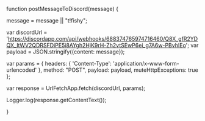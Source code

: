 function postMessageToDiscord(message) {

  message = message || "t!fishy";

  var discordUrl = 'https://discordapp.com/api/webhooks/688374765974716460/Q8X_gfR2YDQX_ItWV2QDRSFDiPE5i8AYgh2HjK9rH-Zh2vtSEwP6ei_g7A6w-PBvhIEo';
  var payload = JSON.stringify({content: message});

  var params = {
    headers: {
      'Content-Type': 'application/x-www-form-urlencoded'
    },
    method: "POST",
    payload: payload,
    muteHttpExceptions: true
  };

  var response = UrlFetchApp.fetch(discordUrl, params);

  Logger.log(response.getContentText());

}
